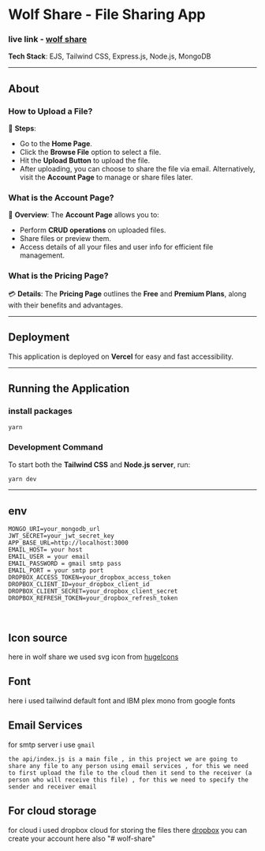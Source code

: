 # Wolf Share - File Sharing App

### live link - [wolf share ](https://wolf-share.vercel.app/)

**Tech Stack**: EJS, Tailwind CSS, Express.js, Node.js, MongoDB

---

## About

### How to Upload a File?
📂 **Steps**:
- Go to the **Home Page**.
- Click the **Browse File** option to select a file.
- Hit the **Upload Button** to upload the file.
- After uploading, you can choose to share the file via email. Alternatively, visit the **Account Page** to manage or share files later.

### What is the Account Page?
👤 **Overview**:
The **Account Page** allows you to:
- Perform **CRUD operations** on uploaded files.
- Share files or preview them.
- Access details of all your files and user info for efficient file management.

### What is the Pricing Page?
💳 **Details**:
The **Pricing Page** outlines the **Free** and **Premium Plans**, along with their benefits and advantages.

---

## Deployment

This application is deployed on **Vercel** for easy and fast accessibility.

---

## Running the Application

### install packages
```
yarn
```
### Development Command
To start both the **Tailwind CSS** and **Node.js server**, run:
```bash
yarn dev
```

---
## env
```PORT=your_port | 3000
MONGO_URI=your_mongodb_url
JWT_SECRET=your_jwt_secret_key
APP_BASE_URL=http://localhost:3000
EMAIL_HOST= your host
EMAIL_USER = your email
EMAIL_PASSWORD = gmail smtp pass
EMAIL_PORT = your smtp port
DROPBOX_ACCESS_TOKEN=your_dropbox_access_token
DROPBOX_CLIENT_ID=your_dropbox_client_id
DROPBOX_CLIENT_SECRET=your_dropbox_client_secret
DROPBOX_REFRESH_TOKEN=your_dropbox_refresh_token
```


</br>

## Icon source
 here in wolf share we used svg icon from [hugeIcons]("https://hugeicons.com/")


## Font
here i used tailwind default font and IBM plex mono from google fonts

## Email Services
for smtp server i use `gmail`

``
 the api/index.js is a main file , in this project we are going to share any file to any person using email services , for this we need to first upload the file to the cloud then it send to the receiver (a person who will receive this file) , for this we need to specify the sender and receiver email
 ``
## For cloud storage

for cloud i used dropbox cloud for storing the files there [dropbox](https://www.dropbox.com/developers) you can create your account here also
"# wolf-share"
